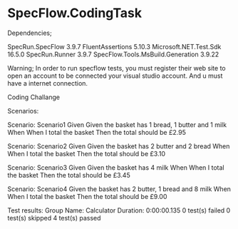 # SpecFlow.CodingTask

Dependencies;

SpecRun.SpecFlow 3.9.7
FluentAssertions 5.10.3
Microsoft.NET.Test.Sdk 16.5.0
SpecRun.Runner 3.9.7
SpecFlow.Tools.MsBuild.Generation 3.9.22

Warning; In order to run specflow tests, you must register their web site to open an account to be connected your visual studio account. And u must have a internet connection.


Coding Challange 

Scenarios:

Scenario: Scenario1 Given Given the basket has 1 bread, 1 butter and 1 milk When When I total the basket Then the total should be £2.95

Scenario: Scenario2 Given Given the basket has 2 butter and 2 bread When When I total the basket Then the total should be £3.10

Scenario: Scenario3 Given Given the basket has 4 milk When When I total the basket Then the total should be £3.45

Scenario: Scenario4 Given the basket has 2 butter, 1 bread and 8 milk When When I total the basket Then the total should be £9.00

Test results:
  Group Name: Calculator
  Duration: 0:00:00.135
  0 test(s) failed
  0 test(s) skipped
  4 test(s) passed

